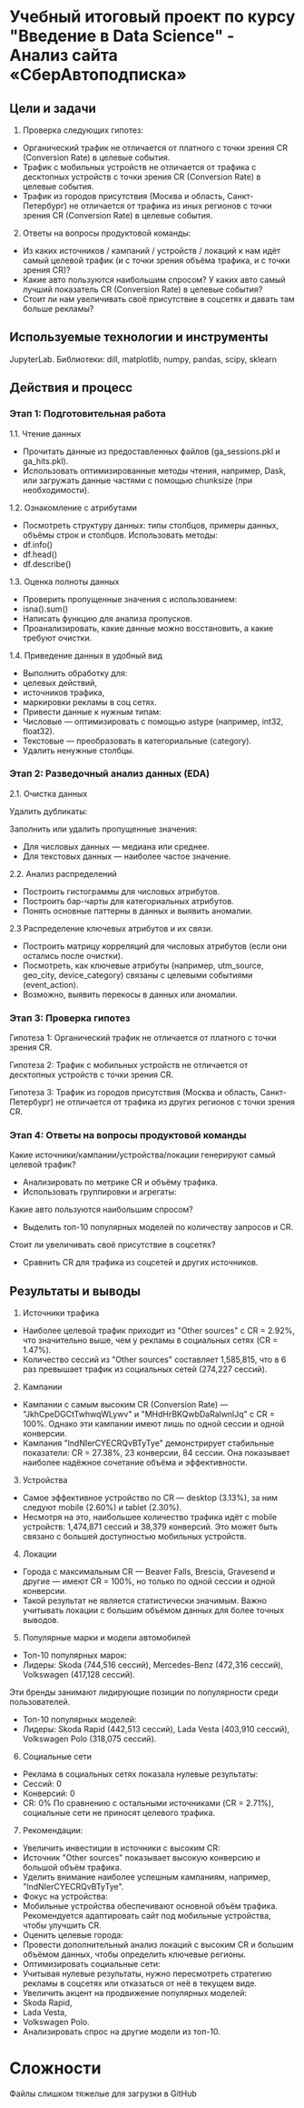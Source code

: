 # Учебный итоговый проект по курсу "Введение в Data Science" - Анализ сайта «СберАвтоподписка»

## Цели и задачи

1. Проверка следующих гипотез:
- Органический трафик не отличается от платного с точки зрения CR (Conversion Rate) в целевые события.
- Трафик с мобильных устройств не отличается от трафика с десктопных устройств с точки зрения CR (Conversion Rate) в целевые события.
- Трафик из городов присутствия (Москва и область, Санкт-Петербург) не отличается от трафика из иных регионов с точки зрения CR (Conversion Rate) в целевые события.

2. Ответы на вопросы продуктовой команды:
- Из каких источников / кампаний / устройств / локаций к нам идёт самый целевой трафик (и с точки зрения объёма трафика, и с точки зрения CR)?
- Какие авто пользуются наибольшим спросом? У каких авто самый лучший показатель CR (Conversion Rate) в целевые события?
- Стоит ли нам увеличивать своё присутствие в соцсетях и давать там больше рекламы?

## Используемые технологии и инструменты

JupyterLab. Библиотеки: dill, matplotlib, numpy, pandas, scipy, sklearn

## Действия и процесс

### Этап 1: Подготовительная работа

1.1. Чтение данных

- Прочитать данные из предоставленных файлов (ga_sessions.pkl и ga_hits.pkl).
- Использовать оптимизированные методы чтения, например, Dask, или загружать данные частями с помощью chunksize (при необходимости).

1.2. Ознакомление с атрибутами

- Посмотреть структуру данных: типы столбцов, примеры данных, объёмы строк и столбцов. Использовать методы:
 - df.info()
 - df.head()
 - df.describe()

1.3. Оценка полноты данных

- Проверить пропущенные значения с использованием:
 - isna().sum()
 - Написать функцию для анализа пропусков.
- Проанализировать, какие данные можно восстановить, а какие требуют очистки.

1.4. Приведение данных в удобный вид

- Выполнить обработку для:
 - целевых действий,
 - источников трафика,
 - маркировки рекламы в соц сетях.
- Привести данные к нужным типам:
 - Числовые — оптимизировать с помощью astype (например, int32, float32).
 - Текстовые — преобразовать в категориальные (category).
- Удалить ненужные столбцы.

### Этап 2: Разведочный анализ данных (EDA)

2.1. Очистка данных

Удалить дубликаты:

Заполнить или удалить пропущенные значения:
- Для числовых данных — медиана или среднее.
- Для текстовых данных — наиболее частое значение.

2.2. Анализ распределений

- Построить гистограммы для числовых атрибутов.
- Построить бар-чарты для категориальных атрибутов.
- Понять основные паттерны в данных и выявить аномалии.

2.3 Распределение ключевых атрибутов и их связи.

- Построить матрицу корреляций для числовых атрибутов (если они остались после очистки).
- Посмотреть, как ключевые атрибуты (например, utm_source, geo_city, device_category) связаны с целевыми событиями (event_action).
- Возможно, выявить перекосы в данных или аномалии.

### Этап 3: Проверка гипотез

Гипотеза 1: Органический трафик не отличается от платного с точки зрения CR.

Гипотеза 2: Трафик с мобильных устройств не отличается от десктопных устройств с точки зрения CR.

Гипотеза 3: Трафик из городов присутствия (Москва и область, Санкт-Петербург) не отличается от трафика из других регионов с точки зрения CR.

### Этап 4: Ответы на вопросы продуктовой команды

Какие источники/кампании/устройства/локации генерируют самый целевой трафик?

- Анализировать по метрике CR и объёму трафика.
- Использовать группировки и агрегаты:

Какие авто пользуются наибольшим спросом?

- Выделить топ-10 популярных моделей по количеству запросов и CR.

Стоит ли увеличивать своё присутствие в соцсетях?

- Сравнить CR для трафика из соцсетей и других источников.

## Результаты и выводы

1. Источники трафика

- Наиболее целевой трафик приходит из "Other sources" с CR = 2.92%, что значительно выше, чем у рекламы в социальных сетях (CR = 1.47%).
- Количество сессий из "Other sources" составляет 1,585,815, что в 6 раз превышает трафик из социальных сетей (274,227 сессий).

2. Кампании

- Кампании с самым высоким CR (Conversion Rate) — "JkhCpeDGCtTwhwqWLywv" и "MHdHrBKQwbDaRalwnlJq" с CR = 100%. Однако эти кампании имеют лишь по одной сессии и одной конверсии.
- Кампания "lndNIerCYECRQvBTyTye" демонстрирует стабильные показатели: CR = 27.38%, 23 конверсии, 84 сессии. Она показывает наиболее надёжное сочетание объёма и эффективности.

3. Устройства

- Самое эффективное устройство по CR — desktop (3.13%), за ним следуют mobile (2.60%) и tablet (2.30%).
- Несмотря на это, наибольшее количество трафика идёт с mobile устройств: 1,474,871 сессий и 38,379 конверсий. Это может быть связано с большей доступностью мобильных устройств.

4. Локации

- Города с максимальным CR — Beaver Falls, Brescia, Gravesend и другие — имеют CR = 100%, но только по одной сессии и одной конверсии.
- Такой результат не является статистически значимым. Важно учитывать локации с большим объёмом данных для более точных выводов.

5. Популярные марки и модели автомобилей

- Топ-10 популярных марок:
 - Лидеры: Skoda (744,516 сессий), Mercedes-Benz (472,316 сессий), Volkswagen (417,128 сессий).

Эти бренды занимают лидирующие позиции по популярности среди пользователей.

- Топ-10 популярных моделей:
 - Лидеры: Skoda Rapid (442,513 сессий), Lada Vesta (403,910 сессий), Volkswagen Polo (318,075 сессий).

6. Социальные сети

- Реклама в социальных сетях показала нулевые результаты:
 - Сессий: 0
 - Конверсий: 0
 - CR: 0%
По сравнению с остальными источниками (CR = 2.71%), социальные сети не приносят целевого трафика.

7. Рекомендации:

- Увеличить инвестиции в источники с высоким CR:
- Источник "Other sources" показывает высокую конверсию и большой объём трафика.
- Уделить внимание наиболее успешным кампаниям, например, "lndNIerCYECRQvBTyTye".
- Фокус на устройства:
 - Мобильные устройства обеспечивают основной объём трафика. Рекомендуется адаптировать сайт под мобильные устройства, чтобы улучшить CR.
- Оценить целевые города:
 - Провести дополнительный анализ локаций с высоким CR и большим объёмом данных, чтобы определить ключевые регионы.
- Оптимизировать социальные сети:
 - Учитывая нулевые результаты, нужно пересмотреть стратегию рекламы в соцсетях или отказаться от неё в текущем виде.
- Увеличить акцент на продвижение популярных моделей:
 - Skoda Rapid,
 - Lada Vesta,
 - Volkswagen Polo.
- Анализировать спрос на другие модели из топ-10.

# Сложности

Файлы слишком тяжелые для загрузки в GitHub
